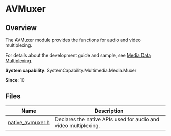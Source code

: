 # AVMuxer

<!--Kit: AVCodec Kit-->
<!--Subsystem: Multimedia-->
<!--Owner: @mr-chencxy-->
<!--Designer: @dpy2650--->
<!--Tester: @baotianhao-->
<!--Adviser: @w_Machine_cc-->

## Overview

The AVMuxer module provides the functions for audio and video multiplexing.

For details about the development guide and sample, see [Media Data Multiplexing](../../media/avcodec/audio-video-muxer.md).

**System capability**: SystemCapability.Multimedia.Media.Muxer

**Since**: 10

## Files

| Name| Description|
| -- | -- |
| [native_avmuxer.h](capi-native-avmuxer-h.md) | Declares the native APIs used for audio and video multiplexing.|
